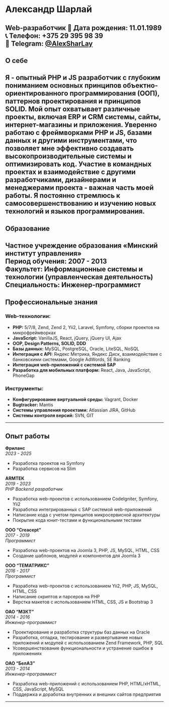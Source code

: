 # Александр Шарлай
**Web-разработчик**
📅 Дата рождения: 11.01.1989  
📞 Телефон: +375 29 395 98 39  
📱 Telegram: [@AlexSharLay](https://t.me/AlexSharLay)  
---
## О себе
Я - опытный PHP и JS разработчик с глубоким пониманием основных принципов объектно-ориентированного программирования (ООП), паттернов проектирования и принципов SOLID. Мой опыт охватывает различные проекты, включая ERP и CRM системы, сайты, интернет-магазины и приложения. 
Уверенно работаю с фреймворками PHP и JS, базами данных и другими инструментами, что позволяет мне эффективно создавать высокопроизводительные системы и оптимизировать код. Участие в командных проектах и взаимодействие с другими разработчиками, дизайнерами и менеджерами проекта - важная часть моей работы. Я постоянно стремлюсь к самосовершенствованию и изучению новых технологий и языков программирования.
---
## Образование
**Частное учреждение образования «Минский институт управления»**  
Период обучения: 2007 - 2013  
Факультет: Информационные системы и технологии (управленческая деятельность)  
Специальность: Инженер-программист  
---
## Профессиональные знания
### Web-технологии:
- **PHP:** 5/7/8, Zend, Zend 2, Yii2, Laravel, Symfony, сборки проектов на микрофреймворках
- **JavaScript:** VanillaJS, React, jQuery, jQuery UI, Ajax
- **OOP, Design Patterns, SOLID, DDD**
- **Базы данных:** MySQL, PostgreSQL, Oracle, LiteSQL, NoSQL
- **Интеграция с API:** Яндекс Метрика, Яндекс Диск, взаимодействие с банковскими системами, Google AdWords, SE Ranking
- **Интеграция web-приложений с системой SAP**
- **Разработка для мобильных платформ:** React, Java, JavaScript, PhoneGap
### Инструменты:
- **Конфигурирование виртуальной среды:** Vagrant, Docker
- **Bugtracker:** Mantis
- **Системы управления проектами:** Atlassian JIRA, GitHub
- **Системы контроля версий:** SVN, GIT
---
## Опыт работы

**Фриланс**  
*2023 - 2025*  
- Разработка проектов на Symfony
- Разработка сервисов на Slim

**ARMTEK**  
*2019 - 2023*  
*PHP Backend разработчик*  
- Разработка web-проектов с использованием CodeIgniter, Symfony, Yii2
- Разработка интегрированных с SAP системой web-приложений
- Написание кода с учетом принципов микросервисной архитектуры
- Покрытие кода юнит-тестами и функциональными тестами

**ООО “Creacept”**  
*2017 - 2019*  
*Программист*  
- Разработка web-проектов на Joomla 3, PHP, JS, MySQL, HTML, CSS
- Создание шаблонов, модулей и компонентов для Joomla 3

**ООО “ТЕМАТРИКС”**  
*2016 - 2017*  
*Программист*  
- Разработка web-проектов с использованием Yii2, PHP, JS, MySQL, HTML, CSS
- Написание скриптов и парсеров на PHP
- Верстка макетов с использованием HTML, CSS, JS и Bootstrap 3

**ОАО “МЗКТ”**  
*2014 - 2016*  
*Инженер-программист*  
- Проектирование и разработка структуры баз данных на Oracle
- Разработка, отладка, тестирование и развертывание новых приложений и модулей с использованием Zend Framework, PHP, SQL
- Усовершенствование функциональности и устранение ошибок в приложениях

**ОАО “БелАЗ”**  
*2013 - 2014*  
*Инженер-программист*  
- Разработка web-приложений с использованием PHP, HTML/xHTML, CSS, JavaScript, MySQL
- Поддержка и доработка внутренних и внешних сайтов предприятия
--- 
